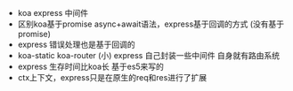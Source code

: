 - koa  express 中间件
- 区别koa基于promise async+await语法，express基于回调的方式 (没有基于promise)
- express 错误处理也是基于回调的
- koa-static koa-router (小)  express 自己封装一些中间件 自身就有路由系统
- express 生存时间比koa长 基于es5来写的
- ctx上下文，express只是在原生的req和res进行了扩展